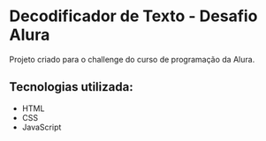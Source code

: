 # Decodificador de Texto - Desafio Alura

Projeto criado para o challenge do curso de programação da Alura.

## Tecnologias utilizada:

- HTML
- CSS
- JavaScript
